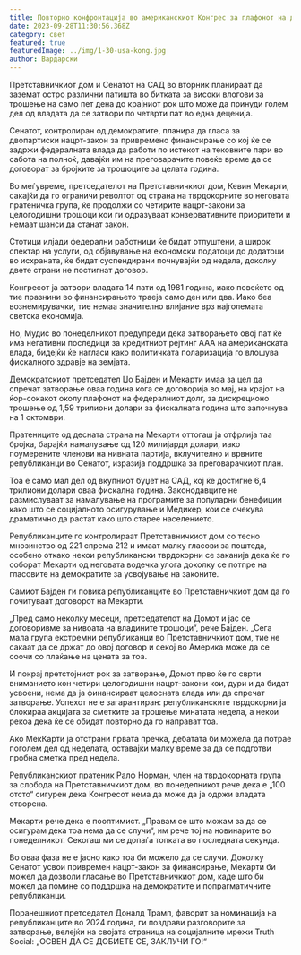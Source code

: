```yaml
---
title: Повторно конфронтација во американскиот Конгрес за плафонот на долгот
date: 2023-09-28T11:30:56.368Z
category: свет
featured: true
featuredImage: ../img/1-30-usa-kong.jpg
author: Вардарски
---
```

Претставничкиот дом и Сенатот на САД во вторник планираат да заземат остро различни патишта во битката за високи влогови за трошење на само пет дена до крајниот рок што може да принуди голем дел од владата да се затвори по четврти пат во една деценија.

Сенатот, контролиран од демократите, планира да гласа за двопартиски нацрт-закон за привремено финансирање со кој ќе се задржи федералната влада да работи по истекот на тековните пари во сабота на полноќ, давајќи им на преговарачите повеќе време да се договорат за бројките за трошоците за целата година.

Во меѓувреме, претседателот на Претставничкиот дом, Кевин Мекарти, сакајќи да го ограничи револтот од страна на тврдокорните во неговата пратеничка група, ќе продолжи со четирите нацрт-закони за целогодишни трошоци кои ги одразуваат конзервативните приоритети и немаат шанси да станат закон.

Стотици илјади федерални работници ќе бидат отпуштени, а широк спектар на услуги, од објавување на економски податоци до додатоци во исхраната, ќе бидат суспендирани почнувајќи од недела, доколку двете страни не постигнат договор.

Конгресот ја затвори владата 14 пати од 1981 година, иако повеќето од тие празнини во финансирањето траеја само ден или два. Иако беа вознемирувачки, тие немаа значително влијание врз најголемата светска економија.

Но, Мудис во понеделникот предупреди дека затворањето овој пат ќе има негативни последици за кредитниот рејтинг ААА на американската влада, бидејќи ќе нагласи како политичката поларизација го влошува фискалното здравје на земјата.

Демократскиот претседател Џо Бајден и Мекарти имаа за цел да спречат затворање оваа година кога се договорија во мај, на крајот на ќор-сокакот околу плафонот на федералниот долг, за дискреционо трошење од 1,59 трилиони долари за фискалната година што започнува на 1 октомври.

Пратениците од десната страна на Мекарти оттогаш ја отфрлија таа бројка, барајќи намалување од 120 милијарди долари, иако поумерените членови на нивната партија, вклучително и врвните републиканци во Сенатот, изразија поддршка за преговарачкиот план.

Тоа е само мал дел од вкупниот буџет на САД, кој ќе достигне 6,4 трилиони долари оваа фискална година. Законодавците не размислуваат за намалување на програмите за популарни бенефиции како што се социјалното осигурување и Медикер, кои се очекува драматично да растат како што старее населението.

Републиканците го контролираат Претставничкиот дом со тесно мнозинство од 221 спрема 212 и имаат малку гласови за поштеда, особено откако некои републикански тврдокорни се заканија дека ќе го соборат Мекарти од неговата водечка улога доколку се потпре на гласовите на демократите за усвојување на законите.

Самиот Бајден ги повика републиканците во Претставничкиот дом да го почитуваат договорот на Мекарти.

„Пред само неколку месеци, претседателот на Домот и јас се договоривме за нивоата на владините трошоци“, рече Бајден. „Сега мала група екстремни републиканци во Претставничкиот дом, тие не сакаат да се држат до овој договор и секој во Америка може да се соочи со плаќање на цената за тоа.

И покрај претстојниот рок за затворање, Домот прво ќе го сврти вниманието кон четири целогодишни нацрт-закони кои, дури и да бидат усвоени, нема да ја финансираат целосната влада или да спречат затворање. Успехот не е загарантиран: републиканските тврдокорни ја блокираа акцијата за сметките за трошење минатата недела, а некои рекоа дека ќе се обидат повторно да го направат тоа.

Ако МекКарти ја отстрани првата пречка, дебатата би можела да потрае поголем дел од неделата, оставајќи малку време за да се подготви пробна сметка пред недела.

Републиканскиот пратеник Ралф Норман, член на тврдокорната група за слобода на Претставничкиот дом, во понеделникот рече дека е „100 отсто“ сигурен дека Конгресот нема да може да ја одржи владата отворена.

Мекарти рече дека е пооптимист. „Правам се што можам за да се осигурам дека тоа нема да се случи“, им рече тој на новинарите во понеделникот. Секогаш ми се допаѓа топката во последната секунда.

Во оваа фаза не е јасно како тоа би можело да се случи. Доколку Сенатот усвои привремен нацрт-закон за финансирање, Мекарти би можел да дозволи гласање во Претставничкиот дом, каде што би можел да помине со поддршка на демократите и попрагматичните републиканци.

Поранешниот претседател Доналд Трамп, фаворит за номинација на републиканците во 2024 година, ги поздрави разговорите за затворање, велејќи на својата страница на социјалните мрежи Truth Social: „ОСВЕН ДА СЕ ДОБИЕТЕ СЕ, ЗАКЛУЧИ ГО!“